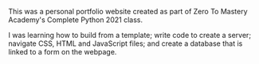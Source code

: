 This was a personal portfolio website created as part of Zero To Mastery Academy's Complete Python 2021 class.

I was learning how to build from a template; write code to create a server; navigate CSS, HTML and JavaScript files; and create a database that is linked to a form on the webpage.